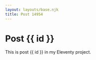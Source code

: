 ```yaml
---
layout: layouts/base.njk
title: Post 14954
---
```


# Post {{ id }}

This is post {{ id }} in my Eleventy project.
